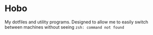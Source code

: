 # Hobo
My dotfiles and utility programs.
Designed to allow me to easily switch between machines without seeing `zsh: command not found`
